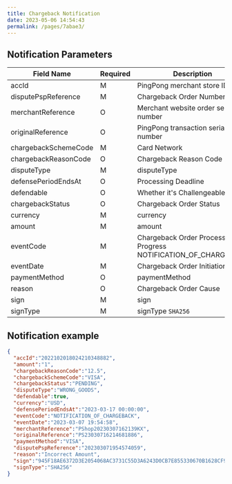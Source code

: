 ```yaml
---
title: Chargeback Notification
date: 2023-05-06 14:54:43
permalink: /pages/7abae3/
---
```





## Notification Parameters

| Field Name           | Required | Description                                                     |
|----------------------|----------|-----------------------------------------------------------------|
| accId                | M        | PingPong merchant store ID                                      |
| disputePspReference  | M        | Chargeback Order Number                                         |
| merchantReference    | O        | Merchant website order serial number                            |
| originalReference    | O        | PingPong transaction serial number                              |
| chargebackSchemeCode | M        | Card Network                                                    |
| chargebackReasonCode | O        | Chargeback Reason Code                                          |
| disputeType          | M        | disputeType                                                     |
| defensePeriodEndsAt  | O        | Processing Deadline                                             |
| defendable           | O        | Whether it's Challengeable                                      |
| chargebackStatus     | O        | Chargeback Order Status                                         |
| currency             | M        | currency                                                        |
| amount               | M        | amount                                                          |
| eventCode            | M        | Chargeback Order Processing Progress NOTIFICATION_OF_CHARGEBACK |
| eventDate            | M        | Chargeback Order Initiation Time                                |
| paymentMethod        | O        | paymentMethod                                                   |
| reason               | O        | Chargeback Order Cause                                          |
| sign                 | M        | sign                                                            |
| signType             | M        | signType `SHA256`                                               |

## Notification example

```json
{
  "accId":"2022102018024210348882",
  "amount":"1",
  "chargebackReasonCode":"12.5",
  "chargebackSchemeCode":"VISA",
  "chargebackStatus":"PENDING",
  "disputeType":"WRONG_GOODS",
  "defendable":true,
  "currency":"USD",
  "defensePeriodEndsAt":"2023-03-17 00:00:00",
  "eventCode":"NOTIFICATION_OF_CHARGEBACK",
  "eventDate":"2023-03-07 19:54:58",
  "merchantReference":"PShop20230307162139KX",
  "originalReference":"PS23030716214681886",
  "paymentMethod":"VISA",
  "disputePspReference":"202303071954574059",
  "reason":"Incorrect Amount",
  "sign":"945F18AE6372D3E2054068AC3731C55D3A6243D0CB7E855330670B1628CF9C44 ",
  "signType":"SHA256"
}
```